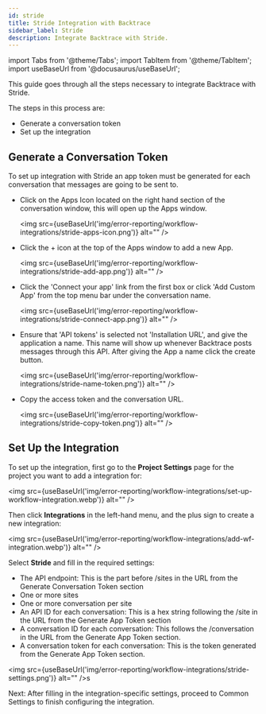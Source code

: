```yaml
---
id: stride
title: Stride Integration with Backtrace
sidebar_label: Stride
description: Integrate Backtrace with Stride.
---
```


import Tabs from '@theme/Tabs';
import TabItem from '@theme/TabItem';
import useBaseUrl from '@docusaurus/useBaseUrl';

This guide goes through all the steps necessary to integrate Backtrace with Stride.

The steps in this process are:

- Generate a conversation token
- Set up the integration

## Generate a Conversation Token

To set up integration with Stride an app token must be generated for each conversation that messages are going to be sent to.

- Click on the Apps Icon located on the right hand section of the conversation window, this will open up the Apps window.

  <img src={useBaseUrl('img/error-reporting/workflow-integrations/stride-apps-icon.png')} alt="" />

- Click the + icon at the top of the Apps window to add a new App.

  <img src={useBaseUrl('img/error-reporting/workflow-integrations/stride-add-app.png')} alt="" />

- Click the 'Connect your app' link from the first box or click 'Add Custom App' from the top menu bar under the conversation name.

  <img src={useBaseUrl('img/error-reporting/workflow-integrations/stride-connect-app.png')} alt="" />

- Ensure that 'API tokens' is selected not 'Installation URL', and give the application a name. This name will show up whenever Backtrace posts messages through this API. After giving the App a name click the create button.

  <img src={useBaseUrl('img/error-reporting/workflow-integrations/stride-name-token.png')} alt="" />

- Copy the access token and the conversation URL.

  <img src={useBaseUrl('img/error-reporting/workflow-integrations/stride-copy-token.png')} alt="" />

## Set Up the Integration

To set up the integration, first go to the **Project Settings** page for the project you want to add a integration for:

<img src={useBaseUrl('img/error-reporting/workflow-integrations/set-up-workflow-integration.webp')} alt="" />

Then click **Integrations** in the left-hand menu, and the plus sign to create a new integration:

<img src={useBaseUrl('img/error-reporting/workflow-integrations/add-wf-integration.webp')} alt="" />

Select **Stride** and fill in the required settings:

- The API endpoint: This is the part before /sites in the URL from the Generate Conversation Token section
- One or more sites
- One or more conversation per site
- An API ID for each conversation: This is a hex string following the /site in the URL from the Generate App Token section
- A conversation ID for each conversation: This follows the /conversation in the URL from the Generate App Token section.
- A conversation token for each conversation: This is the token generated from the Generate App Token section.

<img src={useBaseUrl('img/error-reporting/workflow-integrations/stride-settings.png')} alt="" />s

Next: After filling in the integration-specific settings, proceed to Common Settings to finish configuring the integration.
